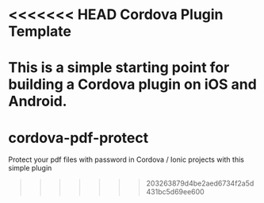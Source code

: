 <<<<<<< HEAD
Cordova Plugin Template
======

This is a simple starting point for building a Cordova plugin on iOS and Android.
=======
# cordova-pdf-protect
Protect your pdf files with password in Cordova / Ionic projects with this simple plugin
>>>>>>> 203263879d4be2aed6734f2a5d431bc5d69ee600
